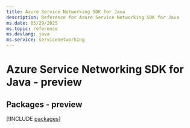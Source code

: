 ```yaml
---
title: Azure Service Networking SDK for Java
description: Reference for Azure Service Networking SDK for Java
ms.date: 05/29/2025
ms.topic: reference
ms.devlang: java
ms.service: servicenetworking
---
```

# Azure Service Networking SDK for Java - preview
## Packages - preview
[!INCLUDE [packages](service-networking-index.md)]